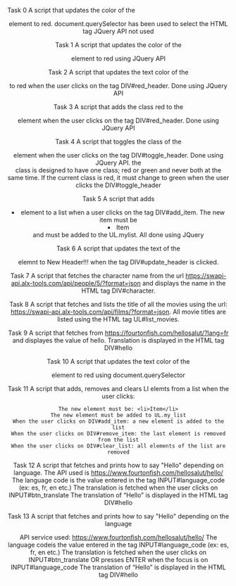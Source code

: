 Task 0
A script that updates the color of the <header> element to red.
document.querySelector has been used to select the HTML tag
JQuery API not used

Task 1
A script that updates the color of the <header> element to red using  JQuery API

Task 2
A script that updates the text color of the <header> to red when the user clicks on the tag  DIV#red_header. Done using JQuery API

Task 3
A script that adds the class red to the <header> element when the user clicks on the tag  DIV#red_header. Done using JQuery API

Task 4
A script that toggles the class of the <header> element when the user clicks on the tag  DIV#toggle_header. Done using JQuery API. 
the <header> class is designed to have one class; red or green and never both at the same time. If the current class is red, it must change to green when the user clicks the DIV#toggle_header


Task 5 
A script that adds <li> element to a list when a user clicks on the tag DIV#add_item.  The new item must be <li>Item</li> and must be added to the UL.mylist.
All done using JQuery

Task 6
A script that updates the text of the <header> elemnt to New Header!!! when the tag DIV#update_header is clicked. 

Task 7
A script that fetches the character name from the url https://swapi-api.alx-tools.com/api/people/5/?format=json and displays the name in the HTML tag DIV#character.

Task 8
A script that fetches and lists the title of all the movies using the url: https://swapi-api.alx-tools.com/api/films/?format=json. All movie titles are listed using the HTML tag UL#list_movies.

Task 9
A script that fetches from https://fourtonfish.com/hellosalut/?lang=fr and displayes the value of hello.
Translation is displayed in the HTML tag DIV#hello

Task 10
A script that updates the text color of the <header> element to red using document.querySelector

Task 11
A script that adds, removes and clears LI elemts from a list when the user clicks:


    The new element must be: <li>Item</li>
    The new element must be added to UL.my_list
    When the user clicks on DIV#add_item: a new element is added to the list
    When the user clicks on DIV#remove_item: the last element is removed from the list
    When the user clicks on DIV#clear_list: all elements of the list are removed

Task 12
A script that fetches and prints how to say "Hello" depending on language.
The API used is https://www.fourtonfish.com/hellosalut/hello/ 
The language code is the value entered in the tag INPUT#language_code (ex: es, fr, en etc.)
The translation is fetched when the user clicks on INPUT#btn_translate
The translation of “Hello” is displayed in the HTML tag DIV#hello

Task 13
A script that fetches and prints how to say "Hello" depending on the language

API service used: https://www.fourtonfish.com/hellosalut/hello/
The language codeis the value entered in the tag INPUT#language_code (ex: es, fr, en etc.)
The translation is fetched when the user clicks on INPUT#btn_translate OR presses ENTER when the focus is on INPUT#language_code
The translation of “Hello” is displayed in the HTML tag DIV#hello